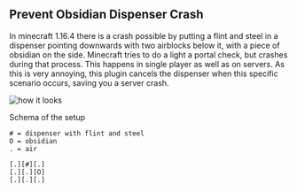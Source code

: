 ## Prevent Obsidian Dispenser Crash ##

In minecraft 1.16.4 there is a crash possible by putting a flint and steel in a dispenser pointing downwards with two airblocks below it, with a piece of obsidian on the side.
Minecraft tries to do a light a portal check, but crashes during that process. This happens in single player as well as on servers.
As this is very annoying, this plugin cancels the dispenser when this specific scenario occurs, saving you a server crash.

![how it looks](https://i.imgur.com/vBqx8ED.png)

Schema of the setup
```
# = dispenser with flint and steel
O = obsidian
. = air

[.][#][.]
[.][.][O]
[.][.][.]

 ``` 
